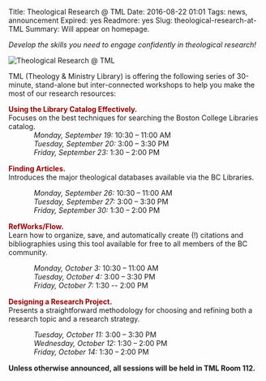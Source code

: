 Title: Theological Research @ TML
Date: 2016-08-22 01:01 
Tags: news, announcement
Expired: yes
Readmore: yes
Slug: theological-research-at-TML
Summary: Will appear on homepage.

<em>Develop the skills you need to engage confidently in theological research!</em>

<img src="/theme/img/news/2016-08/tml_web.png" alt="Theological Research @ TML" style="border: 0px;">

TML (Theology & Ministry Library) is offering the following series of 30-minute, stand-alone but inter-connected workshops to help you make the most of our research resources:


<strong style="color: #990000;">
Using the Library Catalog Effectively.</strong>  <br />
Focuses on the best techniques for searching the Boston College Libraries catalog.

<p style="margin: 0 0 15px 50px">
<em>Monday, September 19:</em> 		10:30 – 11:00 AM <br />
<em>Tuesday, September 20:</em> 		  3:00 – 3:30 PM <br />
<em>Friday, September 23:</em> 		  1:30 – 2:00 PM
</p>


<strong style="color: #990000;">Finding Articles.</strong>  <br /> 
Introduces the major theological databases available via the BC Libraries.  

<p style="margin: 0 0 15px 50px">
<em>Monday, September 26:</em> 		10:30 – 11:00 AM <br />
<em>Tuesday, September 27:</em> 		 3:00 – 3:30 PM <br />
<em>Friday, September 30:</em>  		 1:30 – 2:00 PM
</p>

<p><strong style="color: #990000;">RefWorks/Flow.</strong> <br />
Learn how to organize, save, and automatically create (!) citations and bibliographies using this tool available for free to all members of the BC community.

<p style="margin: 0 0 15px 50px">
<em>Monday, October 3:</em> 		           10:30 – 11:00 AM <br />
<em>Tuesday, October 4:</em> 			 3:00 – 3:30 PM <br />
<em>Friday, October 7:</em> 			 1:30 -- 2:00 PM
</p>

<strong style="color: #990000;">Designing a Research Project.</strong>  <br />
Presents a straightforward methodology for choosing and refining both a research topic and a research strategy.  

<p style="margin: 0 0 15px 50px">
<em>Tuesday, October 11:</em> 		3:00 – 3:30 PM <br />
<em>Wednesday, October 12:</em>                   1:30 – 2:00 PM <br />
<em>Friday, October 14:</em> 			1:30 – 2:00 PM
</p>

<strong>Unless otherwise announced, all sessions will be held in TML Room 112.</strong>


<!-- USEFUL CUT AND PASTE STUFF.

<img src="/theme/img/news/201X-XX/XXXX.png" alt="words" class="float_left">

<img src="/theme/img/news/201X-XX/XXXX.png" alt="words" class="float_right">

<a href="#" target="_blank">

-->